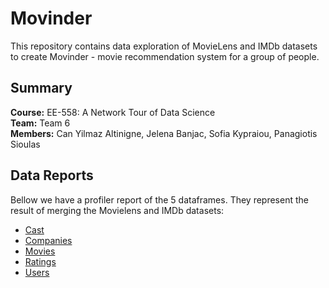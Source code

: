 # Movinder

This repository contains data exploration of MovieLens and IMDb datasets to create Movinder - movie recommendation system for a group of people.


## Summary
**Course:** EE-558: A Network Tour of Data Science  
**Team:** Team 6  
**Members:**  Can Yilmaz Altinigne, Jelena Banjac, Sofia Kypraiou, Panagiotis Sioulas  

## Data Reports
Bellow we have a profiler report of the 5 dataframes. They represent the result of merging the Movielens and IMDb datasets:
- [Cast](https://htmlpreview.github.io/?https://github.com/Movinder/movielens-imdb-exploration/blob/master/data/reports/cast_report.html)
- [Companies](https://htmlpreview.github.io/?https://github.com/Movinder/movielens-imdb-exploration/blob/master/data/reports/companies_report.html)
- [Movies](https://htmlpreview.github.io/?https://github.com/Movinder/movielens-imdb-exploration/blob/master/data/reports/movies_report.html)
- [Ratings](https://htmlpreview.github.io/?https://github.com/Movinder/movielens-imdb-exploration/blob/master/data/reports/ratings_report.html)
- [Users](https://htmlpreview.github.io/?https://github.com/Movinder/movielens-imdb-exploration/blob/master/data/reports/users_report.html)
